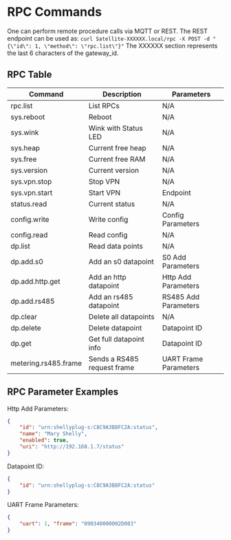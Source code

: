 # RPC Commands

One can perform remote procedure calls via MQTT or REST.
The REST endpoint can be used as: `curl Satellite-XXXXXX.local/rpc -X POST -d "{\"id\": 1, \"method\": \"rpc.list\"}"`
The XXXXXX section represents the last 6 characters of the gateway_id.

## RPC Table

| Command | Description | Parameters |
|-|-|-|
| rpc.list | List RPCs | N/A |
| sys.reboot | Reboot | N/A |
| sys.wink | Wink with Status LED | N/A |
| sys.heap | Current free heap | N/A |
| sys.free | Current free RAM | N/A |
| sys.version | Current version | N/A |
| sys.vpn.stop | Stop VPN | N/A |
| sys.vpn.start | Start VPN | Endpoint |
| status.read | Current status | N/A |
| config.write | Write config | Config Parameters |
| config.read | Read config | N/A |
| dp.list | Read data points | N/A |
| dp.add.s0 | Add an s0 datapoint | S0 Add Parameters |
| dp.add.http.get | Add an http datapoint | Http Add Parameters |
| dp.add.rs485 | Add an rs485 datapoint | RS485 Add Parameters |
| dp.clear | Delete all datapoints| N/A |
| dp.delete | Delete datapoint | Datapoint ID |
| dp.get | Get full datapoint info | Datapoint ID |
| metering.rs485.frame | Sends a RS485 request frame | UART Frame Parameters |

## RPC Parameter Examples

Http Add Parameters:

```json
{
    "id": "urn:shellyplug-s:C8C9A3B8FC2A:status",
    "name": "Mary Shelly",
    "enabled": true,
    "uri": "http://192.168.1.7/status"
}
```

Datapoint ID:

```json
{
    "id": "urn:shellyplug-s:C8C9A3B8FC2A:status"
}
```

UART Frame Parameters:

```json
{
    "uart": 1, "frame": "090340000002D083"
}
```
